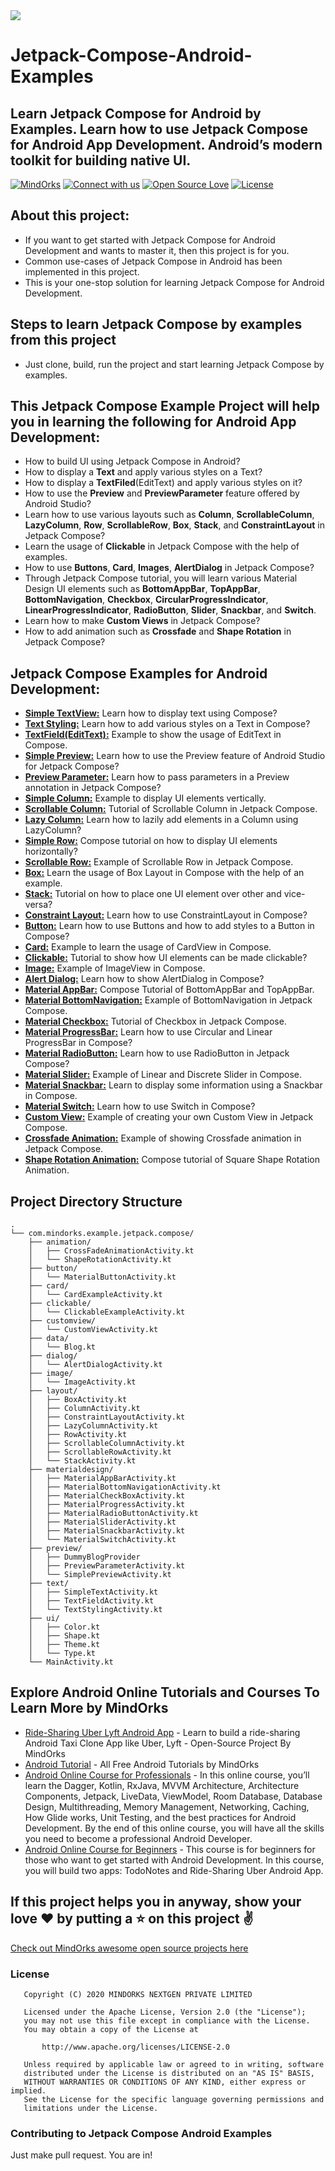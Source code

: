 <img src=https://github.com/MindorksOpenSource/Jetpack-Compose-Android-Examples/blob/main/assets/banner-jetpack-compose.jpg >

# Jetpack-Compose-Android-Examples
## Learn Jetpack Compose for Android by Examples. Learn how to use Jetpack Compose for Android App Development. Android’s modern toolkit for building native UI.

[![MindOrks](https://img.shields.io/badge/mindorks-opensource-blue.svg)](https://mindorks.com/open-source-projects)
[![Connect with us](https://img.shields.io/badge/Connect%20with%20us-blue.svg)](https://mindorks.com/connect-with-us)
[![Open Source Love](https://badges.frapsoft.com/os/v1/open-source.svg?v=102)](https://opensource.org/licenses/Apache-2.0)
[![License](https://img.shields.io/badge/license-Apache%202.0-blue.svg)](https://github.com/MindorksOpenSource/Jetpack-Compose-Android-Examples/blob/main/LICENSE)

## About this project:
* If you want to get started with Jetpack Compose for Android Development and wants to master it, then this project is for you.
* Common use-cases of Jetpack Compose in Android has been implemented in this project.
* This is your one-stop solution for learning Jetpack Compose for Android Development.

## Steps to learn Jetpack Compose by examples from this project
* Just clone, build, run the project and start learning Jetpack Compose by examples.

## This Jetpack Compose Example Project will help you in learning the following for Android App Development:
* How to build UI using Jetpack Compose in Android?
* How to display a **Text** and apply various styles on a Text?
* How to display a **TextFiled**(EditText) and apply various styles on it?
* How to use the **Preview** and **PreviewParameter** feature offered by Android Studio?
* Learn how to use various layouts such as **Column**, **ScrollableColumn**, **LazyColumn**, **Row**, **ScrollableRow**, **Box**, **Stack**, and **ConstraintLayout** in Jetpack Compose?
* Learn the usage of **Clickable** in Jetpack Compose with the help of examples.
* How to use **Buttons**, **Card**, **Images**, **AlertDialog** in Jetpack Compose?
* Through Jetpack Compose tutorial, you will learn various Material Design UI elements such as **BottomAppBar**, **TopAppBar**, **BottomNavigation**, **Checkbox**, **CircularProgressIndicator**, **LinearProgressIndicator**, **RadioButton**, **Slider**, **Snackbar**, and **Switch**.
* Learn how to make **Custom Views** in Jetpack Compose?
* How to add animation such as **Crossfade** and **Shape Rotation** in Jetpack Compose?

## Jetpack Compose Examples for Android Development:
* [**Simple TextView:**](https://github.com/MindorksOpenSource/Jetpack-Compose-Android-Examples/blob/main/app/src/main/java/com/mindorks/example/jetpack/compose/text/SimpleTextActivity.kt) Learn how to display text using Compose?
* [**Text Styling:**](https://github.com/MindorksOpenSource/Jetpack-Compose-Android-Examples/blob/main/app/src/main/java/com/mindorks/example/jetpack/compose/text/TextStylingActivity.kt) Learn how to add various styles on a Text in Compose?
* [**TextField(EditText):**](https://github.com/MindorksOpenSource/Jetpack-Compose-Android-Examples/blob/main/app/src/main/java/com/mindorks/example/jetpack/compose/text/TextFieldActivity.kt) Example to show the usage of EditText in Compose.
* [**Simple Preview:**](https://github.com/MindorksOpenSource/Jetpack-Compose-Android-Examples/blob/main/app/src/main/java/com/mindorks/example/jetpack/compose/preview/SimplePreviewActivity.kt) Learn how to use the Preview feature of Android Studio for Jetpack Compose?
* [**Preview Parameter:**](https://github.com/MindorksOpenSource/Jetpack-Compose-Android-Examples/blob/main/app/src/main/java/com/mindorks/example/jetpack/compose/preview/PreviewParameterActivity.kt) Learn how to pass parameters in a Preview annotation in Jetpack Compose?
* [**Simple Column:**](https://github.com/MindorksOpenSource/Jetpack-Compose-Android-Examples/blob/main/app/src/main/java/com/mindorks/example/jetpack/compose/layout/ColumnActivity.kt) Example to display UI elements vertically.
* [**Scrollable Column:**](https://github.com/MindorksOpenSource/Jetpack-Compose-Android-Examples/blob/main/app/src/main/java/com/mindorks/example/jetpack/compose/layout/ScrollableColumnActivity.kt) Tutorial of Scrollable Column in Jetpack Compose.
* [**Lazy Column:**](https://github.com/MindorksOpenSource/Jetpack-Compose-Android-Examples/blob/main/app/src/main/java/com/mindorks/example/jetpack/compose/layout/LazyColumnActivity.kt) Learn how to lazily add elements in a Column using LazyColumn?
* [**Simple Row:**](https://github.com/MindorksOpenSource/Jetpack-Compose-Android-Examples/blob/main/app/src/main/java/com/mindorks/example/jetpack/compose/layout/RowActivity.kt) Compose tutorial on how to display UI elements horizontally?
* [**Scrollable Row:**](https://github.com/MindorksOpenSource/Jetpack-Compose-Android-Examples/blob/main/app/src/main/java/com/mindorks/example/jetpack/compose/layout/ScrollableRowActivity.kt) Example of Scrollable Row in Jetpack Compose.
* [**Box:**](https://github.com/MindorksOpenSource/Jetpack-Compose-Android-Examples/blob/main/app/src/main/java/com/mindorks/example/jetpack/compose/layout/BoxActivity.kt) Learn the usage of Box Layout in Compose with the help of an example.
* [**Stack:**](https://github.com/MindorksOpenSource/Jetpack-Compose-Android-Examples/blob/main/app/src/main/java/com/mindorks/example/jetpack/compose/layout/StackActivity.kt) Tutorial on how to place one UI element over other and vice-versa?
* [**Constraint Layout:**](https://github.com/MindorksOpenSource/Jetpack-Compose-Android-Examples/blob/main/app/src/main/java/com/mindorks/example/jetpack/compose/layout/ConstraintLayoutActivity.kt) Learn how to use ConstraintLayout in Compose?
* [**Button:**](https://github.com/MindorksOpenSource/Jetpack-Compose-Android-Examples/blob/main/app/src/main/java/com/mindorks/example/jetpack/compose/button/MaterialButtonActivity.kt) Learn how to use Buttons and how to add styles to a Button in Compose?
* [**Card:**](https://github.com/MindorksOpenSource/Jetpack-Compose-Android-Examples/blob/main/app/src/main/java/com/mindorks/example/jetpack/compose/card/CardExampleActivity.kt) Example to learn the usage of CardView in Compose.
* [**Clickable:**](https://github.com/MindorksOpenSource/Jetpack-Compose-Android-Examples/blob/main/app/src/main/java/com/mindorks/example/jetpack/compose/clickable/ClickableExampleActivity.kt) Tutorial to show how UI elements can be made clickable?
* [**Image:**](https://github.com/MindorksOpenSource/Jetpack-Compose-Android-Examples/blob/main/app/src/main/java/com/mindorks/example/jetpack/compose/image/ImageActivity.kt) Example of ImageView in Compose.
* [**Alert Dialog:**](https://github.com/MindorksOpenSource/Jetpack-Compose-Android-Examples/blob/main/app/src/main/java/com/mindorks/example/jetpack/compose/dialog/AlertDialogActivity.kt) Learn how to show AlertDialog in Compose?
* [**Material AppBar:**](https://github.com/MindorksOpenSource/Jetpack-Compose-Android-Examples/blob/main/app/src/main/java/com/mindorks/example/jetpack/compose/materialdesign/MaterialAppBarActivity.kt) Compose Tutorial of BottomAppBar and TopAppBar.
* [**Material BottomNavigation:**](https://github.com/MindorksOpenSource/Jetpack-Compose-Android-Examples/blob/main/app/src/main/java/com/mindorks/example/jetpack/compose/materialdesign/MaterialBottomNavigationActivity.kt) Example of BottomNavigation in Jetpack Compose.
* [**Material Checkbox:**](https://github.com/MindorksOpenSource/Jetpack-Compose-Android-Examples/blob/main/app/src/main/java/com/mindorks/example/jetpack/compose/materialdesign/MaterialCheckBoxActivity.kt) Tutorial of Checkbox in Jetpack Compose.
* [**Material ProgressBar:**](https://github.com/MindorksOpenSource/Jetpack-Compose-Android-Examples/blob/main/app/src/main/java/com/mindorks/example/jetpack/compose/materialdesign/MaterialProgressActivity.kt) Learn how to use Circular and Linear ProgressBar in Compose?
* [**Material RadioButton:**](https://github.com/MindorksOpenSource/Jetpack-Compose-Android-Examples/blob/main/app/src/main/java/com/mindorks/example/jetpack/compose/materialdesign/MaterialRadioButtonActivity.kt) Learn how to use RadioButton in Jetpack Compose?
* [**Material Slider:**](https://github.com/MindorksOpenSource/Jetpack-Compose-Android-Examples/blob/main/app/src/main/java/com/mindorks/example/jetpack/compose/materialdesign/MaterialSliderActivity.kt) Example of Linear and Discrete Slider in Compose.
* [**Material Snackbar:**](https://github.com/MindorksOpenSource/Jetpack-Compose-Android-Examples/blob/main/app/src/main/java/com/mindorks/example/jetpack/compose/materialdesign/MaterialSnackbarActivity.kt) Learn to display some information using a Snackbar in Compose.
* [**Material Switch:**](https://github.com/MindorksOpenSource/Jetpack-Compose-Android-Examples/blob/main/app/src/main/java/com/mindorks/example/jetpack/compose/materialdesign/MaterialSwitchActivity.kt) Learn how to use Switch in Compose?
* [**Custom View:**](https://github.com/MindorksOpenSource/Jetpack-Compose-Android-Examples/blob/main/app/src/main/java/com/mindorks/example/jetpack/compose/customview/CustomViewActivity.kt) Example of creating your own Custom View in Jetpack Compose.
* [**Crossfade Animation:**](https://github.com/MindorksOpenSource/Jetpack-Compose-Android-Examples/blob/main/app/src/main/java/com/mindorks/example/jetpack/compose/animation/CrossFadeAnimationActivity.kt) Example of showing Crossfade animation in Jetpack Compose.
* [**Shape Rotation Animation:**](https://github.com/MindorksOpenSource/Jetpack-Compose-Android-Examples/blob/main/app/src/main/java/com/mindorks/example/jetpack/compose/animation/ShapeRotationActivity.kt) Compose tutorial of Square Shape Rotation Animation.

## Project Directory Structure
```
.
└── com.mindorks.example.jetpack.compose/
    ├── animation/
    │   ├── CrossFadeAnimationActivity.kt
    │   └── ShapeRotationActivity.kt
    ├── button/
    │   └── MaterialButtonActivity.kt
    ├── card/
    │   └── CardExampleActivity.kt
    ├── clickable/
    │   └── ClickableExampleActivity.kt
    ├── customview/
    │   └── CustomViewActivity.kt
    ├── data/
    │   └── Blog.kt
    ├── dialog/
    │   └── AlertDialogActivity.kt
    ├── image/
    │   └── ImageActivity.kt
    ├── layout/
    │   ├── BoxActivity.kt
    │   ├── ColumnActivity.kt
    │   ├── ConstraintLayoutActivity.kt
    │   ├── LazyColumnActivity.kt
    │   ├── RowActivity.kt
    │   ├── ScrollableColumnActivity.kt
    │   ├── ScrollableRowActivity.kt
    │   └── StackActivity.kt
    ├── materialdesign/
    │   ├── MaterialAppBarActivity.kt
    │   ├── MaterialBottomNavigationActivity.kt
    │   ├── MaterialCheckBoxActivity.kt
    │   ├── MaterialProgressActivity.kt
    │   ├── MaterialRadioButtonActivity.kt
    │   ├── MaterialSliderActivity.kt
    │   ├── MaterialSnackbarActivity.kt
    │   └── MaterialSwitchActivity.kt
    ├── preview/
    │   ├── DummyBlogProvider
    │   ├── PreviewParameterActivity.kt
    │   └── SimplePreviewActivity.kt
    ├── text/
    │   ├── SimpleTextActivity.kt
    │   ├── TextFieldActivity.kt
    │   └── TextStylingActivity.kt
    ├── ui/
    │   ├── Color.kt
    │   ├── Shape.kt
    │   ├── Theme.kt
    │   └── Type.kt
    └── MainActivity.kt
```

## Explore Android Online Tutorials and Courses To Learn More by MindOrks
* [Ride-Sharing Uber Lyft Android App](https://github.com/MindorksOpenSource/ridesharing-uber-lyft-app) - Learn to build a ride-sharing Android Taxi Clone App like Uber, Lyft - Open-Source Project By MindOrks
* [Android Tutorial](https://mindorks.com/android-tutorial) - All Free Android Tutorials by MindOrks
* [Android Online Course for Professionals](https://mindorks.com/android-app-development-online-course-for-professionals) - In this online course, you’ll learn the Dagger, Kotlin, RxJava, MVVM Architecture, Architecture Components, Jetpack, LiveData, ViewModel, Room Database, Database Design, Multithreading, Memory Management, Networking, Caching, How Glide works, Unit Testing, and the best practices for Android Development. By the end of this online course, you will have all the skills you need to become a professional Android Developer.
* [Android Online Course for Beginners](https://mindorks.com/android-app-development-online-course-for-beginners) - This course is for beginners for those who want to get started with Android Development. In this course, you will build two apps: TodoNotes and Ride-Sharing Uber Android App.

## If this project helps you in anyway, show your love :heart: by putting a :star: on this project :v:

[Check out MindOrks awesome open source projects here](https://mindorks.com/open-source-projects)

### License
```
   Copyright (C) 2020 MINDORKS NEXTGEN PRIVATE LIMITED

   Licensed under the Apache License, Version 2.0 (the "License");
   you may not use this file except in compliance with the License.
   You may obtain a copy of the License at

       http://www.apache.org/licenses/LICENSE-2.0

   Unless required by applicable law or agreed to in writing, software
   distributed under the License is distributed on an "AS IS" BASIS,
   WITHOUT WARRANTIES OR CONDITIONS OF ANY KIND, either express or implied.
   See the License for the specific language governing permissions and
   limitations under the License.
```

### Contributing to Jetpack Compose Android Examples
Just make pull request. You are in!
